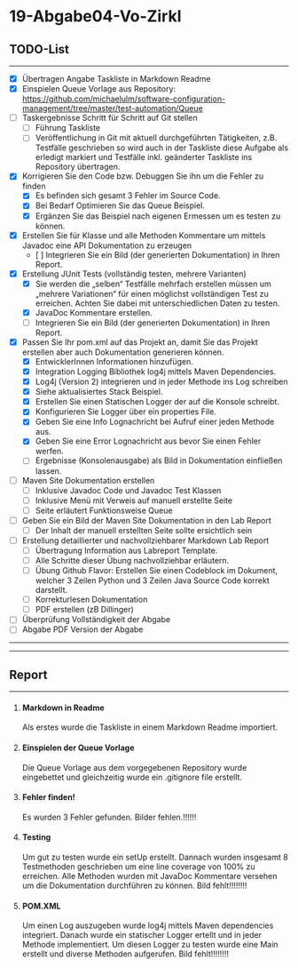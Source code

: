 # 19-Abgabe04-Vo-Zirkl

## TODO-List
---

- [x] Übertragen Angabe Taskliste in Markdown Readme
- [x] Einspielen Queue Vorlage aus Repository: https://github.com/michaelulm/software-configuration-management/tree/master/test-automation/Queue
- [ ] Taskergebnisse Schritt für Schritt auf Git stellen
    - [ ] Führung Taskliste
    - [ ] Veröffentlichung in Git mit aktuell durchgeführten Tätigkeiten, z.B. Testfälle geschrieben so wird auch in der Taskliste diese Aufgabe als erledigt markiert und Testfälle inkl. geänderter Taskliste ins Repository übertragen.
- [x] Korrigieren Sie den Code bzw. Debuggen Sie ihn um die Fehler zu finden
    - [x] Es befinden sich gesamt 3 Fehler im Source Code.
    - [x] Bei Bedarf Optimieren Sie das Queue Beispiel.
    - [x] Ergänzen Sie das Beispiel nach eigenen Ermessen um es testen zu können.
- [x] Erstellen Sie für Klasse und alle Methoden Kommentare um mittels Javadoc eine API Dokumentation zu erzeugen
    - [ ] Integrieren Sie ein Bild (der generierten Dokumentation) in Ihren Report.
- [x] Erstellung JUnit Tests (vollständig testen, mehrere Varianten)
    - [x] Sie werden die „selben“ Testfälle mehrfach erstellen müssen   um „mehrere
    Variationen“ für einen möglichst vollständigen Test zu erreichen. Achten Sie
    dabei mit unterschiedlichen Daten zu testen.
    - [x] JavaDoc Kommentare erstellen.
    - [ ] Integrieren Sie ein Bild (der generierten Dokumentation) in Ihren Report.
- [x] Passen Sie Ihr pom.xml auf das Projekt an, damit Sie das Projekt erstellen aber auch Dokumentation generieren können.
    - [x] EntwicklerInnen Informationen hinzufügen.
    - [x] Integration Logging Bibliothek log4j mittels Maven Dependencies.
    - [x] Log4j (Version 2) integrieren und in jeder Methode ins Log schreiben
    - [x] Siehe aktualisiertes Stack Beispiel.
    - [x] Erstellen Sie einen Statischen Logger der auf die Konsole schreibt.
    - [x] Konfigurieren Sie Logger über ein properties File.
    - [x] Geben Sie eine Info Lognachricht bei Aufruf einer jeden Methode aus.
    - [x] Geben Sie eine Error Lognachricht aus bevor Sie einen Fehler werfen.
    - [ ] Ergebnisse (Konsolenausgabe) als Bild in Dokumentation einfließen lassen.
- [ ] Maven Site Dokumentation erstellen
    - [ ] Inklusive Javadoc Code und Javadoc Test Klassen
    - [ ] Inklusive Menü mit Verweis auf manuell erstellte Seite
    - [ ] Seite erläutert Funktionsweise Queue
- [ ] Geben Sie ein Bild der Maven Site Dokumentation in den Lab Report
    - [ ] Der Inhalt der manuell erstellten Seite sollte ersichtlich sein
- [ ] Erstellung detaillierter und nachvollziehbarer Markdown Lab Report
    - [ ] Übertragung Information aus Labreport Template.
    - [ ] Alle Schritte dieser Übung nachvollziehbar erläutern.
    - [ ] Übung Github Flavor: Erstellen Sie einen Codeblock im Dokument, welcher 3 Zeilen Python und 3 Zeilen Java Source Code korrekt darstellt.
    - [ ] Korrekturlesen Dokumentation
    - [ ]  PDF erstellen (zB Dillinger)
- [ ] Überprüfung Vollständigkeit der Abgabe
- [ ] Abgabe PDF Version der Abgabe
---
---
## Report
---

1. #### Markdown in Readme
    Als erstes wurde die Taskliste in einem Markdown Readme importiert.

2. #### Einspielen der Queue Vorlage
    Die Queue Vorlage aus dem vorgegebenen Repository wurde eingebettet und gleichzeitig wurde ein .gitignore file erstellt.

3. #### Fehler finden!
    Es wurden 3 Fehler gefunden. Bilder fehlen.!!!!!!

4. #### Testing
    Um gut zu testen wurde ein setUp erstellt. Dannach wurden insgesamt 8 Testmethoden geschrieben um eine line coverage von 100% zu erreichen.
    Alle Methoden wurden mit JavaDoc Kommentare versehen um die Dokumentation durchführen zu können. Bild fehlt!!!!!!!!

5. #### POM.XML
    Um einen Log auszugeben wurde log4j mittels Maven dependencies integriert. Danach wurde ein statischer Logger ertellt und in jeder Methode implementiert. Um diesen Logger zu testen wurde eine Main erstellt und diverse Methoden aufgerufen. Bild fehlt!!!!!!!!


